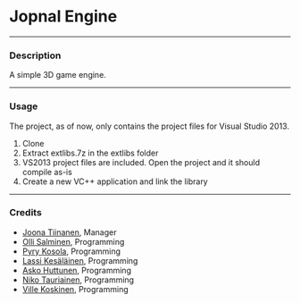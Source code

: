 # Jopnal Engine
***
### Description

A simple 3D game engine.

***
### Usage

The project, as of now, only contains the project files for Visual Studio 2013.

1. Clone
2. Extract extlibs.7z in the extlibs folder
3. VS2013 project files are included. Open the project and it should compile as-is
4. Create a new VC++ application and link the library

***
### Credits

- [Joona Tiinanen](https://github.com/DrJonki), Manager
- [Olli Salminen](https://github.com/Ormanus), Programming
- [Pyry Kosola](https://github.com/Purilainen), Programming
- [Lassi Kesäläinen](https://github.com/Kesisto), Programming
- [Asko Huttunen](https://github.com/Ahuttunen), Programming
- [Niko Tauriainen](https://github.com/Tauski), Programming
- [Ville Koskinen](https://github.com/Wolohoo), Programming
